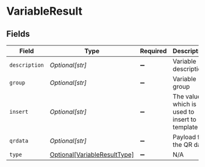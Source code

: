 # VariableResult


## Fields

| Field                                                                     | Type                                                                      | Required                                                                  | Description                                                               |
| ------------------------------------------------------------------------- | ------------------------------------------------------------------------- | ------------------------------------------------------------------------- | ------------------------------------------------------------------------- |
| `description`                                                             | *Optional[str]*                                                           | :heavy_minus_sign:                                                        | Variable description                                                      |
| `group`                                                                   | *Optional[str]*                                                           | :heavy_minus_sign:                                                        | Variable group                                                            |
| `insert`                                                                  | *Optional[str]*                                                           | :heavy_minus_sign:                                                        | The value which is used to insert to template                             |
| `qrdata`                                                                  | *Optional[str]*                                                           | :heavy_minus_sign:                                                        | Payload for the QR data                                                   |
| `type`                                                                    | [Optional[VariableResultType]](../../models/shared/variableresulttype.md) | :heavy_minus_sign:                                                        | N/A                                                                       |